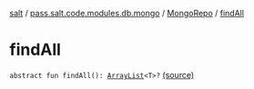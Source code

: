 [salt](../../index.md) / [pass.salt.code.modules.db.mongo](../index.md) / [MongoRepo](index.md) / [findAll](./find-all.md)

# findAll

`abstract fun findAll(): `[`ArrayList`](https://kotlinlang.org/api/latest/jvm/stdlib/kotlin.collections/-array-list/index.html)`<T>?` [(source)](https://github.com/kurbaniec-tgm/salt/tree/master/code/modules/db/mongo/MongoRepo.kt#L10)
